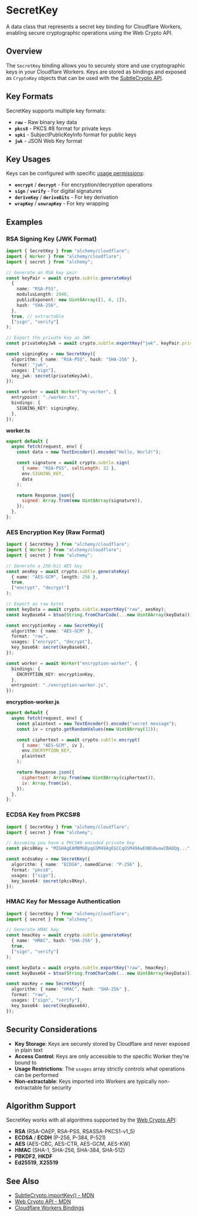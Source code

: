 # SecretKey

A data class that represents a secret key binding for Cloudflare Workers, enabling secure cryptographic operations using the Web Crypto API.

## Overview

The `SecretKey` binding allows you to securely store and use cryptographic keys in your Cloudflare Workers. Keys are stored as bindings and exposed as `CryptoKey` objects that can be used with the [SubtleCrypto API](https://developer.mozilla.org/en-US/docs/Web/API/SubtleCrypto).

## Key Formats

SecretKey supports multiple key formats:

- **`raw`** - Raw binary key data
- **`pkcs8`** - PKCS #8 format for private keys
- **`spki`** - SubjectPublicKeyInfo format for public keys
- **`jwk`** - JSON Web Key format

## Key Usages

Keys can be configured with specific [usage permissions](https://developer.mozilla.org/en-US/docs/Web/API/SubtleCrypto/importKey#keyusages):

- **`encrypt`** / **`decrypt`** - For encryption/decryption operations
- **`sign`** / **`verify`** - For digital signatures
- **`deriveKey`** / **`deriveBits`** - For key derivation
- **`wrapKey`** / **`unwrapKey`** - For key wrapping

## Examples

### RSA Signing Key (JWK Format)

```typescript
import { SecretKey } from "alchemy/cloudflare";
import { Worker } from "alchemy/cloudflare";
import { secret } from "alchemy";

// Generate an RSA key pair
const keyPair = await crypto.subtle.generateKey(
  {
    name: "RSA-PSS",
    modulusLength: 2048,
    publicExponent: new Uint8Array([1, 0, 1]),
    hash: "SHA-256",
  },
  true, // extractable
  ["sign", "verify"]
);

// Export the private key as JWK
const privateKeyJwk = await crypto.subtle.exportKey("jwk", keyPair.privateKey);

const signingKey = new SecretKey({
  algorithm: { name: "RSA-PSS", hash: "SHA-256" },
  format: "jwk",
  usages: ["sign"],
  key_jwk: secret(privateKeyJwk),
});

const worker = await Worker("my-worker", {
  entrypoint: "./worker.ts",
  bindings: {
    SIGNING_KEY: signingKey,
  },
});
```

**worker.ts**

```javascript
export default {
  async fetch(request, env) {
    const data = new TextEncoder().encode("Hello, World!");

    const signature = await crypto.subtle.sign(
      { name: "RSA-PSS", saltLength: 32 },
      env.SIGNING_KEY,
      data
    );

    return Response.json({
      signed: Array.from(new Uint8Array(signature)),
    });
  },
};
```

### AES Encryption Key (Raw Format)

```typescript
import { SecretKey } from "alchemy/cloudflare";
import { Worker } from "alchemy/cloudflare";
import { secret } from "alchemy";

// Generate a 256-bit AES key
const aesKey = await crypto.subtle.generateKey(
  { name: "AES-GCM", length: 256 },
  true,
  ["encrypt", "decrypt"]
);

// Export as raw bytes
const keyData = await crypto.subtle.exportKey("raw", aesKey);
const keyBase64 = btoa(String.fromCharCode(...new Uint8Array(keyData)));

const encryptionKey = new SecretKey({
  algorithm: { name: "AES-GCM" },
  format: "raw",
  usages: ["encrypt", "decrypt"],
  key_base64: secret(keyBase64),
});

const worker = await Worker("encryption-worker", {
  bindings: {
    ENCRYPTION_KEY: encryptionKey,
  },
  entrypoint: "./encryption-worker.js",
});
```

**encryption-worker.js**

```javascript
export default {
  async fetch(request, env) {
    const plaintext = new TextEncoder().encode("secret message");
    const iv = crypto.getRandomValues(new Uint8Array(12));

    const ciphertext = await crypto.subtle.encrypt(
      { name: "AES-GCM", iv },
      env.ENCRYPTION_KEY,
      plaintext
    );

    return Response.json({
      ciphertext: Array.from(new Uint8Array(ciphertext)),
      iv: Array.from(iv),
    });
  },
};
```

### ECDSA Key from PKCS#8

```typescript
import { SecretKey } from "alchemy/cloudflare";
import { secret } from "alchemy";

// Assuming you have a PKCS#8 encoded private key
const pkcs8Key = "MIGHAgEAMBMGByqGSM49AgEGCCqGSM49AwEHBG0wawIBAQQg...";

const ecdsaKey = new SecretKey({
  algorithm: { name: "ECDSA", namedCurve: "P-256" },
  format: "pkcs8",
  usages: ["sign"],
  key_base64: secret(pkcs8Key),
});
```

### HMAC Key for Message Authentication

```typescript
import { SecretKey } from "alchemy/cloudflare";
import { secret } from "alchemy";

// Generate HMAC key
const hmacKey = await crypto.subtle.generateKey(
  { name: "HMAC", hash: "SHA-256" },
  true,
  ["sign", "verify"]
);

const keyData = await crypto.subtle.exportKey("raw", hmacKey);
const keyBase64 = btoa(String.fromCharCode(...new Uint8Array(keyData)));

const macKey = new SecretKey({
  algorithm: { name: "HMAC", hash: "SHA-256" },
  format: "raw",
  usages: ["sign", "verify"],
  key_base64: secret(keyBase64),
});
```

## Security Considerations

- **Key Storage**: Keys are securely stored by Cloudflare and never exposed in plain text
- **Access Control**: Keys are only accessible to the specific Worker they're bound to
- **Usage Restrictions**: The `usages` array strictly controls what operations can be performed
- **Non-extractable**: Keys imported into Workers are typically non-extractable for security

## Algorithm Support

SecretKey works with all algorithms supported by the [Web Crypto API](https://developer.mozilla.org/en-US/docs/Web/API/Web_Crypto_API/Supported_algorithms):

- **RSA** (RSA-OAEP, RSA-PSS, RSASSA-PKCS1-v1_5)
- **ECDSA** / **ECDH** (P-256, P-384, P-521)
- **AES** (AES-CBC, AES-CTR, AES-GCM, AES-KW)
- **HMAC** (SHA-1, SHA-256, SHA-384, SHA-512)
- **PBKDF2**, **HKDF**
- **Ed25519**, **X25519**

## See Also

- [SubtleCrypto.importKey() - MDN](https://developer.mozilla.org/en-US/docs/Web/API/SubtleCrypto/importKey)
- [Web Crypto API - MDN](https://developer.mozilla.org/en-US/docs/Web/API/Web_Crypto_API)
- [Cloudflare Workers Bindings](https://developers.cloudflare.com/workers/configuration/bindings/)
